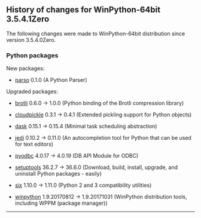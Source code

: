 ﻿## History of changes for WinPython-64bit 3.5.4.1Zero

The following changes were made to WinPython-64bit distribution since version 3.5.4.0Zero.

### Python packages

New packages:

  * [parso](https://pypi.python.org/pypi/parso) 0.1.0 (A Python Parser)

Upgraded packages:

  * [brotli](https://pypi.python.org/pypi/brotli) 0.6.0 → 1.0.0 (Python binding of the Brotli compression library)
  * [cloudpickle](https://pypi.python.org/pypi/cloudpickle) 0.3.1 → 0.4.1 (Extended pickling support for Python objects)
  * [dask](https://pypi.python.org/pypi/dask) 0.15.1 → 0.15.4 (Minimal task scheduling abstraction)
  * [jedi](https://pypi.python.org/pypi/jedi) 0.10.2 → 0.11.0 (An autocompletion tool for Python that can be used for text editors)
  * [pyodbc](https://pypi.python.org/pypi/pyodbc) 4.0.17 → 4.0.19 (DB API Module for ODBC)
  * [setuptools](https://pypi.python.org/pypi/setuptools) 36.2.7 → 36.6.0 (Download, build, install, upgrade, and uninstall Python packages - easily)
  * [six](https://pypi.python.org/pypi/six) 1.10.0 → 1.11.0 (Python 2 and 3 compatibility utilities)
  * [winpython](http://winpython.github.io/) 1.9.20170812 → 1.9.20171031 (WinPython distribution tools, including WPPM (package manager))

* * *
